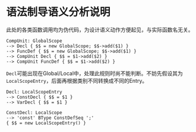 # 语法制导语义分析说明

此处的各类函数调用均为伪代码，为设计语义动作方便起见，与实际函数名无关。

```
CompUnit: GlobalScope
--> Decl { $$ = new GlobalScope; $$->add($1) }
--> FuncDef { $$ = new GlobalScope; $$->add($1) }
--> CompUnit Decl { $$ = $1->add($2) }
--> CompUnit FuncDef { $$ = $1->add($2) }
```

`Decl`可能出现在Global/Local中，处理此规则时尚不能判断。不妨先假设其为`LocalScopeEntry`，后面再根据类别不同转换成不同的Entry。

```
Decl: LocalScopeEntry
--> ConstDecl { $$ = $1 }
--> VarDecl { $$ = $1 }
```

```
ConstDecl: LocalScope
--> 'const' BType ConstDefSeq ';'
{ $$ = new LocalScopeEntry() }
```



